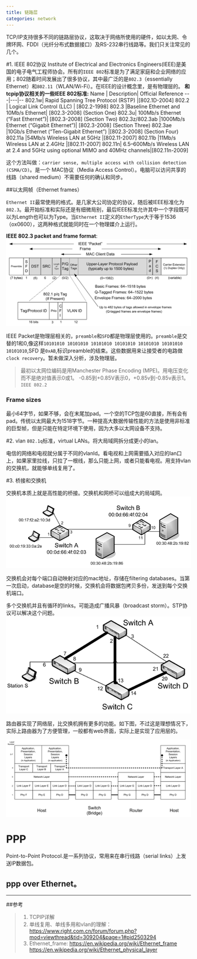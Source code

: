```yaml
---
title: 链路层
categories: network
---
```

TCP/IP支持很多不同的链路层协议，这取决于网络所使用的硬件，如以太网、令牌环网、FDDI（光纤分布式数据接口）及RS-232串行线路等。我们只关注常见的几个。

#1. IEEE 802协议
Institute of Electrical and Electronics Engineers(IEEE)是美国的电子电气工程师协会。所有的`IEEE 802`标准是为了满足家庭和企业网络的应用；802随着时间发展出了很多协议，其中最广泛的是`802.3`（essentially Ethernet）和`802.11`（WLAN/Wi-Fi）。在IEEE的设计概念里，是有物理层的。
**和tcpip协议相关的一些IEEE 802标准:**
Name | Description| Official Reference
---|---|--
802.1w| Rapid Spanning Tree Protocol (RSTP) |[802.1D-2004]
802.2 | Logical Link Control (LLC) | [802.2-1998]
802.3 |Baseline Ethernet and 10Mb/s Ethernet| [802.3-2008] (Section One) 
802.3u| 100Mb/s Ethernet (“Fast Ethernet”)| [802.3-2008] (Section Two)
802.3z/802.3ab |1000Mb/s Ethernet (“Gigabit Ethernet”)| [802.3-2008] (Section Three)
802.3ae |10Gb/s Ethernet (“Ten-Gigabit Ethernet”) |[802.3-2008] (Section Four)
802.11a |54Mb/s Wireless LAN at 5GHz |[802.11-2007] 
802.11b |11Mb/s Wireless LAN at 2.4GHz |[802.11-2007]
802.11n| 6.5–600Mb/s Wireless LAN at 2.4 and 5GHz using optional MIMO and 40MHz channels|[802.11n-2009]

这个方法叫做：`carrier sense, multiple access with collision detection (CSMA/CD)`。是一个
MAC协议（Media Access Control）。电脑可以访问共享的线路（shared medium）不需要任何的确认和同步。


##以太网帧（Ethernet frames）

`Ethernet II`最常使用的格式。是几家大公司协定的协议，随后被IEEE标准化为`802.3`。最开始标准和实际还是有细微局别，最后IEEE标准允许其中一个字段既可以为Length也可以为Type。当`Ethernet II`定义的`EtherType`大于等于1536（ox0600），这两种格式就能同时在一个物理媒介上运行。

**IEEE 802.3 packet and frame format**:
![1](/assets/link1.png)


IEEE Packet是物理层相关的，`preamble`和`SFD`都是物理层使用的。`preamble`是交替的1和0,像这样`10101010 10101010 10101010 10101010 10101010 10101010 10101010`,SFD 是`0xAB`,标识preamble的结束。这些数据用来让接受者的电路做`clock recovery`。暂未做深入分析，涉及物理层。

>最初以太网位编码是用Manchester Phase Encoding (MPE)。用电压变化而不是绝对值表示0或1。 -0.85到+0.85V表示0，+0.85v到-0.85v表示1。
`IEEE 802.2`




### Frame sizes
最小64字节，如果不够，会在末尾加pad。一个空的TCP包是60直接，所有会有pad。传统以太网最大为1518字节。一种提高大数据传输性能的方法是使用非标准的巨型帧，但是只能在特定环境下使用，因为大多以太网设备不支持。

#2. vlan
`802.1q`标准，virtual LANs。将大局域网拆分成更小的lan。

电信的网络和电视就分属于不同的vlanId。看电视和上网需要插入对应的lan口上，如果家里拉线，只拉了一根线，那么只能上网，或者只能看电视。用支持vlan的交换机，就能够单线复用了。



#3. 桥接和交换机

交换机本质上就是高性能的桥接。交换机和网桥可以组成大的局域网。
![](/assets/link2.png)

交换机会对每个端口自动映射对应的mac地址，存储在filtering databases。当第一次启动，database是空的时候，交换机会将数据包拷贝多份，发送到每个交换机端口。


多个交换机并且有循环的links。可能造成广播风暴（broadcast storm）。STP协议可以解决这个问题。
![](/assets/link3.png)

路由器实现了网络层，比交换机拥有更多的功能。如下图，不过这是理想情况下，实际上路由器为了方便管理，一般都有web界面，实际上是实现了应用层的。

![](/assets/link4.png)




# PPP

Point-to-Point Protocol.是一系列协议，常用来在串行线路（serial links）上发送IP数据包。

## ppp over Ethernet。
---
##参考
>1. TCPIP详解 
>2. 单线复用、单线多用和vlan的理解：https://www.right.com.cn/forum/forum.php?mod=viewthread&tid=309204&page=1#pid2503294
>3. Ethernet_frame: https://en.wikipedia.org/wiki/Ethernet_frame
https://en.wikipedia.org/wiki/Ethernet_physical_layer